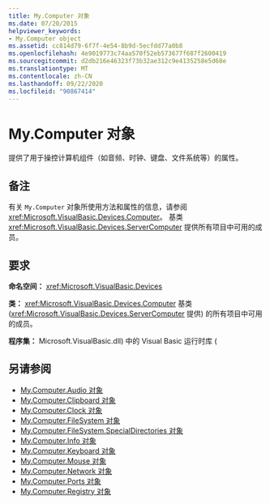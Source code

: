 ```yaml
---
title: My.Computer 对象
ms.date: 07/20/2015
helpviewer_keywords:
- My.Computer object
ms.assetid: cc814d79-6f7f-4e54-8b9d-5ecfdd77a0b8
ms.openlocfilehash: 4e9019773c74aa570f52eb573677f687f2600419
ms.sourcegitcommit: d2db216e46323f73b32ae312c9e4135258e5d68e
ms.translationtype: MT
ms.contentlocale: zh-CN
ms.lasthandoff: 09/22/2020
ms.locfileid: "90867414"
---
```

# <a name="mycomputer-object"></a>My.Computer 对象

提供了用于操控计算机组件（如音频、时钟、键盘、文件系统等）的属性。  
  
## <a name="remarks"></a>备注  

 有关 `My.Computer` 对象所使用方法和属性的信息，请参阅 <xref:Microsoft.VisualBasic.Devices.Computer>。 基类 <xref:Microsoft.VisualBasic.Devices.ServerComputer> 提供所有项目中可用的成员。  
  
## <a name="requirements"></a>要求  

 **命名空间：** <xref:Microsoft.VisualBasic.Devices>  
  
 **类：** <xref:Microsoft.VisualBasic.Devices.Computer> 基类 (<xref:Microsoft.VisualBasic.Devices.ServerComputer> 提供) 的所有项目中可用的成员。  
  
 **程序集：** Microsoft.VisualBasic.dll) 中的 Visual Basic 运行时库 (  
  
## <a name="see-also"></a>另请参阅

- [My.Computer.Audio 对象](my-computer-audio-object.md)
- [My.Computer.Clipboard 对象](my-computer-clipboard-object.md)
- [My.Computer.Clock 对象](my-computer-clock-object.md)
- [My.Computer.FileSystem 对象](my-computer-filesystem-object.md)
- [My.Computer.FileSystem.SpecialDirectories 对象](my-computer-filesystem-specialdirectories-object.md)
- [My.Computer.Info 对象](my-computer-info-object.md)
- [My.Computer.Keyboard 对象](my-computer-keyboard-object.md)
- [My.Computer.Mouse 对象](my-computer-mouse-object.md)
- [My.Computer.Network 对象](my-computer-network-object.md)
- [My.Computer.Ports 对象](my-computer-ports-object.md)
- [My.Computer.Registry 对象](my-computer-registry-object.md)
